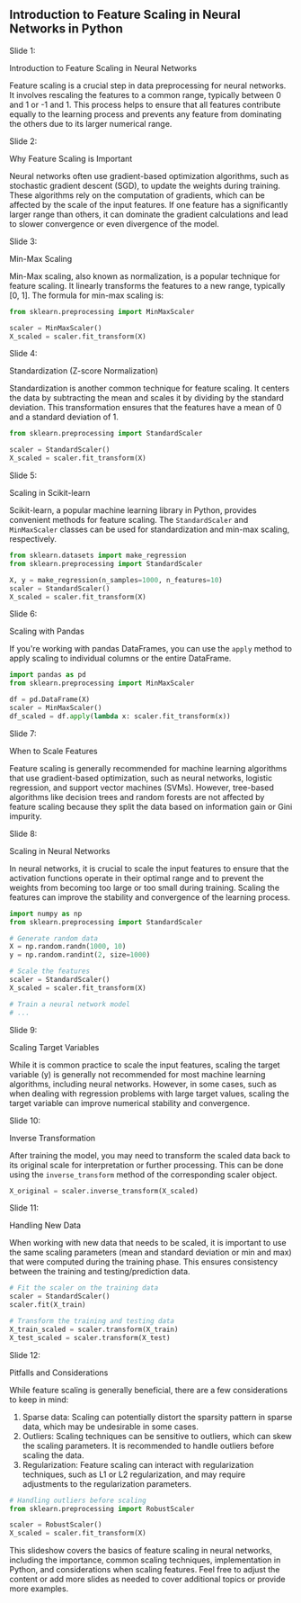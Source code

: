 ## Introduction to Feature Scaling in Neural Networks in Python
Slide 1: 

Introduction to Feature Scaling in Neural Networks

Feature scaling is a crucial step in data preprocessing for neural networks. It involves rescaling the features to a common range, typically between 0 and 1 or -1 and 1. This process helps to ensure that all features contribute equally to the learning process and prevents any feature from dominating the others due to its larger numerical range.

Slide 2: 

Why Feature Scaling is Important

Neural networks often use gradient-based optimization algorithms, such as stochastic gradient descent (SGD), to update the weights during training. These algorithms rely on the computation of gradients, which can be affected by the scale of the input features. If one feature has a significantly larger range than others, it can dominate the gradient calculations and lead to slower convergence or even divergence of the model.

Slide 3: 

Min-Max Scaling

Min-Max scaling, also known as normalization, is a popular technique for feature scaling. It linearly transforms the features to a new range, typically \[0, 1\]. The formula for min-max scaling is:

```python
from sklearn.preprocessing import MinMaxScaler

scaler = MinMaxScaler()
X_scaled = scaler.fit_transform(X)
```

Slide 4: 

Standardization (Z-score Normalization)

Standardization is another common technique for feature scaling. It centers the data by subtracting the mean and scales it by dividing by the standard deviation. This transformation ensures that the features have a mean of 0 and a standard deviation of 1.

```python
from sklearn.preprocessing import StandardScaler

scaler = StandardScaler()
X_scaled = scaler.fit_transform(X)
```

Slide 5: 

Scaling in Scikit-learn

Scikit-learn, a popular machine learning library in Python, provides convenient methods for feature scaling. The `StandardScaler` and `MinMaxScaler` classes can be used for standardization and min-max scaling, respectively.

```python
from sklearn.datasets import make_regression
from sklearn.preprocessing import StandardScaler

X, y = make_regression(n_samples=1000, n_features=10)
scaler = StandardScaler()
X_scaled = scaler.fit_transform(X)
```

Slide 6: 

Scaling with Pandas

If you're working with pandas DataFrames, you can use the `apply` method to apply scaling to individual columns or the entire DataFrame.

```python
import pandas as pd
from sklearn.preprocessing import MinMaxScaler

df = pd.DataFrame(X)
scaler = MinMaxScaler()
df_scaled = df.apply(lambda x: scaler.fit_transform(x))
```

Slide 7: 
 
When to Scale Features

Feature scaling is generally recommended for machine learning algorithms that use gradient-based optimization, such as neural networks, logistic regression, and support vector machines (SVMs). However, tree-based algorithms like decision trees and random forests are not affected by feature scaling because they split the data based on information gain or Gini impurity.

Slide 8: 

Scaling in Neural Networks

In neural networks, it is crucial to scale the input features to ensure that the activation functions operate in their optimal range and to prevent the weights from becoming too large or too small during training. Scaling the features can improve the stability and convergence of the learning process.

```python
import numpy as np
from sklearn.preprocessing import StandardScaler

# Generate random data
X = np.random.randn(1000, 10)
y = np.random.randint(2, size=1000)

# Scale the features
scaler = StandardScaler()
X_scaled = scaler.fit_transform(X)

# Train a neural network model
# ...
```

Slide 9: 

Scaling Target Variables

While it is common practice to scale the input features, scaling the target variable (y) is generally not recommended for most machine learning algorithms, including neural networks. However, in some cases, such as when dealing with regression problems with large target values, scaling the target variable can improve numerical stability and convergence.

Slide 10: 

Inverse Transformation

After training the model, you may need to transform the scaled data back to its original scale for interpretation or further processing. This can be done using the `inverse_transform` method of the corresponding scaler object.

```python
X_original = scaler.inverse_transform(X_scaled)
```

Slide 11: 

Handling New Data

When working with new data that needs to be scaled, it is important to use the same scaling parameters (mean and standard deviation or min and max) that were computed during the training phase. This ensures consistency between the training and testing/prediction data.

```python
# Fit the scaler on the training data
scaler = StandardScaler()
scaler.fit(X_train)

# Transform the training and testing data
X_train_scaled = scaler.transform(X_train)
X_test_scaled = scaler.transform(X_test)
```

Slide 12: 

Pitfalls and Considerations

While feature scaling is generally beneficial, there are a few considerations to keep in mind:

1. Sparse data: Scaling can potentially distort the sparsity pattern in sparse data, which may be undesirable in some cases.
2. Outliers: Scaling techniques can be sensitive to outliers, which can skew the scaling parameters. It is recommended to handle outliers before scaling the data.
3. Regularization: Feature scaling can interact with regularization techniques, such as L1 or L2 regularization, and may require adjustments to the regularization parameters.

```python
# Handling outliers before scaling
from sklearn.preprocessing import RobustScaler

scaler = RobustScaler()
X_scaled = scaler.fit_transform(X)
```

This slideshow covers the basics of feature scaling in neural networks, including the importance, common scaling techniques, implementation in Python, and considerations when scaling features. Feel free to adjust the content or add more slides as needed to cover additional topics or provide more examples.

